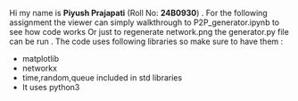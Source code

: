 Hi my name is **Piyush Prajapati** (Roll No: **24B0930**) .
For the following assignment the viewer can simply walkthrough to P2P_generator.ipynb to see how code works
Or just to regenerate network.png the generator.py file can be run . The code uses following libraries so make sure to have them :
- matplotlib
- networkx
- time,random,queue included in std libraries 
- It uses python3